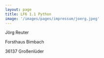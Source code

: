 ```yaml
---
layout: page
title: LF6 1.1 Python
image: '/images/pages/impressum/joerg.jpeg'
---
```


Jörg Reuter

Forsthaus Bimbach

36137 Großenlüder
